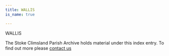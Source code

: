 ```yaml
---
title: WALLIS
is_name: true

---
```


WALLIS


The Stoke Climsland Parish Archive holds material under this index entry. To find out more please [contact us](/contact/)
